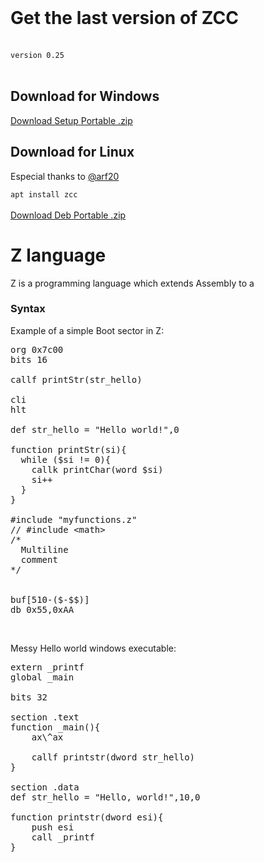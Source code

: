 <br>
<link rel="shortcut icon" type="image/x-icon" href="favicon.png?">
<style>
  header,section#downloads,div.inner>hr{display:none;}
  
  #download-any{
    background: transparent url("https://icons.iconarchive.com/icons/oxygen-icons.org/oxygen/32/Actions-go-down-icon.png") 12px 50% no-repeat;
  }
  #download-zip, #download-tar-gz {
    display: block;
  }
  
  .scode{
    font-size:1.25em;
    padding:6px 12px;
    margin:auto 32px;
  }
  
  .zl_word{
    color:orangered;
    font-weight:bold;
  }
  .zl_string{
    color:cadetblue;
  }
  .zl_comment{
    color:darkgreen;
  }
  .zl_inmed{
    color:gold;
  }
  .zl_nasm_dir{
    color:aqua;
  }
  .zl_nasm_inst{
    color:dodgerblue;
    font-weight:bold;
  }
</style>

# Get the last version of ZCC
<br><code class="scode">version 0.25</code>
<br><br>

## Download for Windows
<div id="downloads" class="clearfix">
  <a target="_blank" href="https://github.com/bruneo32/zcc/tree/main/download/windows/installer" id="download-any" class="button">
    <span>Download Setup</span>
  </a>
  <a target="_blank" href="https://github.com/bruneo32/zcc/tree/main/download/windows/zip" id="download-zip" class="button">
    <span>Portable .zip</span>
  </a>
</div>

## Download for Linux
Especial thanks to <a target="_blank" href="https://github.com/arf20">@arf20</a>
<div id="downloads" class="clearfix">
  <code class="scode">apt install zcc</code>
  <br><br>
  <a target="_blank" href="https://github.com/bruneo32/zcc/tree/main/download/linux/deb" id="download-any" class="button">
    <span>Download Deb</span>
  </a>
  <a target="_blank" href="https://github.com/bruneo32/zcc/tree/main/download/linux/targz" id="download-zip" class="button">
    <span>Portable .zip</span>
  </a>
</div>

# Z language
Z is a programming language which extends Assembly to a

### Syntax
Example of a simple Boot sector in Z:
<pre>
<span class="zl_nasm_dir">org</span> 0x7c00
<span class="zl_nasm_dir">bits</span> 16

<span class="zl_word">callf</span> printStr(str_hello)

<span class="zl_nasm_inst">cli</span>
<span class="zl_nasm_inst">hlt</span>

<span class="zl_word">def</span> str_hello = <span class="zl_string">"Hello world!"</span>,0

<span class="zl_word">function</span> printStr(si){
  <span class="zl_word">while</span> (<span class="zl_inmed">$si</span> != 0){
    <span class="zl_word">callk</span> printChar(<span class="zl_nasm_inst">word</span> <span class="zl_inmed">$si</span>)
    si++
  }
}

<span class="zl_word">#include</span> <span class="zl_string">"myfunctions.z"</span>
<span class="zl_comment">// #include &lt;math&gt;
/*
  Multiline
  comment
*/</span>
  

<span class="zl_word">buf</span>[510-($-$$)]
<span class="zl_nasm_dir">db</span> 0x55,0xAA
</pre>

<br>

Messy Hello world windows executable:
<pre>
<span class="zl_nasm_dir">extern</span> _printf
<span class="zl_nasm_dir">global</span> _main

<span class="zl_nasm_dir">bits</span> 32

<span class="zl_nasm_dir">section</span> .text
<span class="zl_word">function</span> _main(){
	ax\^ax
	
	<span class="zl_word">callf</span> printstr(<span class="zl_nasm_inst">dword</span> str_hello)
}

<span class="zl_nasm_dir">section</span> .data
<span class="zl_word">def</span> str_hello = <span class="zl_string">"Hello, world!"</span>,10,0

<span class="zl_word">function</span> printstr(<span class="zl_nasm_inst">dword</span> esi){
	<span class="zl_nasm_inst">push</span> esi
	<span class="zl_nasm_inst">call</span> _printf
}
</pre>
